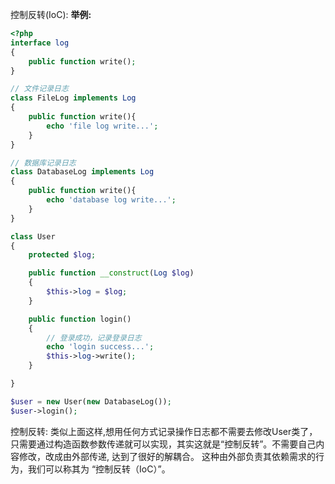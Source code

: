 控制反转(IoC):
**举例:**
```php
<?php
interface log
{
    public function write();   
}

// 文件记录日志
class FileLog implements Log
{
    public function write(){
        echo 'file log write...';
    }   
}

// 数据库记录日志
class DatabaseLog implements Log
{
    public function write(){
        echo 'database log write...';
    }   
}

class User 
{
    protected $log;

    public function __construct(Log $log)
    {
        $this->log = $log;   
    }

    public function login()
    {
        // 登录成功，记录登录日志
        echo 'login success...';
        $this->log->write();
    }

}

$user = new User(new DatabaseLog());
$user->login();
```

控制反转:
类似上面这样,想用任何方式记录操作日志都不需要去修改User类了，只需要通过构造函数参数传递就可以实现，其实这就是“控制反转”。不需要自己内容修改，改成由外部传递, 达到了很好的解耦合。
这种由外部负责其依赖需求的行为，我们可以称其为 “控制反转（IoC）”。